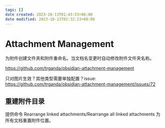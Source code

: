 ```yaml
---
tags: []
date created: 2023-10-13T01:43:53+08:00
date modified: 2023-10-13T02:32:23+08:00
---
```


# Attachment Management

为附件创建文件夹和附件重命名。当文档名变更时自动修改附件文件夹名称。

<https://github.com/trganda/obsidian-attachment-management>

只对图片生效？其他类型需要单独配置？issue: <https://github.com/trganda/obsidian-attachment-management/issues/72>

## 重建附件目录

提供命令 Rearrange linked attachments/Rearrange all linked attachments 为所有文档重置附件位置。
